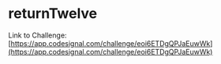 # returnTwelve

Link to Challenge: [https://app.codesignal.com/challenge/eoi6ETDgQPJaEuwWk](https://app.codesignal.com/challenge/eoi6ETDgQPJaEuwWk)
